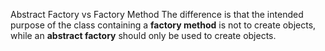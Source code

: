 Abstract Factory vs Factory Method
The difference is that the intended purpose of the class containing a **factory method** is not to create objects, while an **abstract factory** should only be used to create objects.
